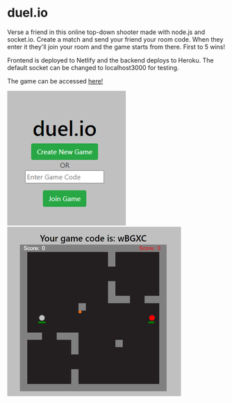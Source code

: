 # duel.io
Verse a friend in this online top-down shooter made with node.js and socket.io.
Create a match and send your friend your room code. When they enter it they'll join
your room and the game starts from there. First to 5 wins! 

Frontend is deployed to Netlify and the backend deploys to Heroku. The default socket can be changed to 
localhost3000 for testing.

The game can be accessed [here!](https://duelio.netlify.app/)

![menu](https://github.com/fabian-fagan/duel.io/blob/main/images/menu.PNG) 
![game](https://github.com/fabian-fagan/duel.io/blob/main/images/game.png)
